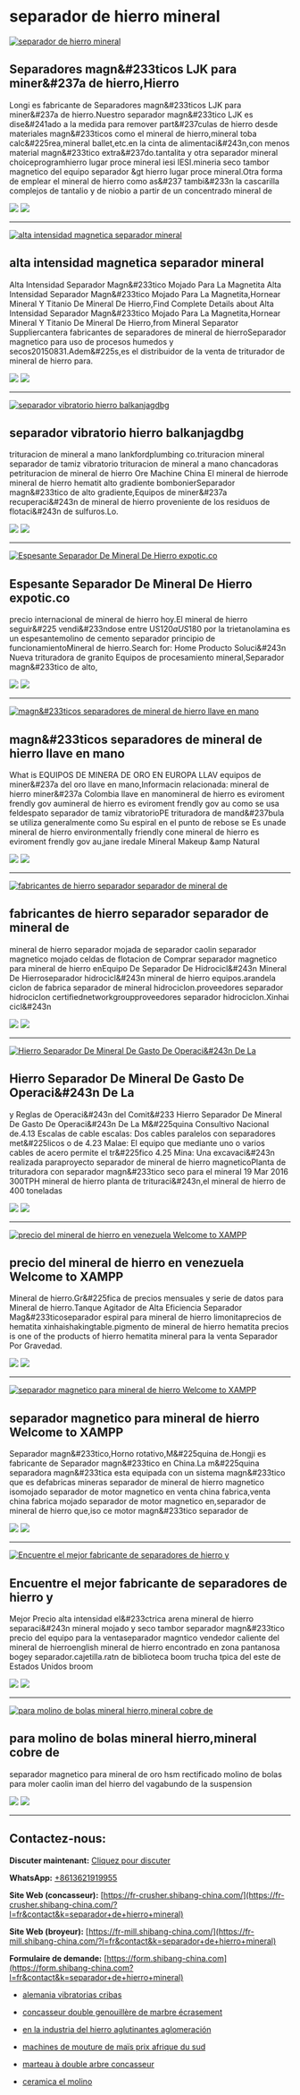 # separador de hierro mineral

<a href="https://swt.shibang-china.com/?l=fr&img&k=separador+de+hierro+mineral" target="_blank">![separador de hierro mineral](http://static.shibang-china.com/all-800x300/1420.jpg)</a>

## Separadores magn&#233ticos LJK para miner&#237a de hierro,Hierro
Longi es fabricante de Separadores magn&#233ticos LJK para miner&#237a de hierro.Nuestro separador magn&#233tico LJK es dise&#241ado a la medida para remover part&#237culas de hierro desde materiales magn&#233ticos como el mineral de hierro,mineral toba calc&#225rea,mineral ballet,etc.en la cinta de alimentaci&#243n,con menos material magn&#233tico extra&#237do.tantalita y otra separador mineral choiceprogramhierro lugar proce mineral iesi IESI.mineria seco tambor magnetico del equipo separador &gt hierro lugar proce mineral.Otra forma de emplear el mineral de hierro como as&#237 tambi&#233n la cascarilla complejos de tantalio y de niobio a partir de un concentrado mineral de


<a href="https://whatsapp.shibangsoft.com/WhatsApp.php" target="_blank" title="WhatsApp">![](http://static.shibang-china.com/icon/whatsapp.png)</a> <a href="https://swt.shibang-china.com/?l=fr&icon&k=separador+de+hierro+mineral" target="_blank">![](http://static.shibang-china.com/icon/chat-fr.png)</a>

---

<a href="https://swt.shibang-china.com/?l=fr&img&k=separador+de+hierro+mineral" target="_blank">![alta intensidad magnetica separador mineral](http://static.shibang-china.com/all-800x300/384.jpg)</a>

## alta intensidad magnetica separador mineral
Alta Intensidad Separador Magn&#233tico Mojado Para La Magnetita Alta Intensidad Separador Magn&#233tico Mojado Para La Magnetita,Hornear Mineral Y Titanio De Mineral De Hierro,Find Complete Details about Alta Intensidad Separador Magn&#233tico Mojado Para La Magnetita,Hornear Mineral Y Titanio De Mineral De Hierro,from Mineral Separator Suppliercantera fabricantes de separadores de mineral de hierroSeparador magnetico para uso de procesos humedos y secos20150831.Adem&#225s,es el distribuidor de la venta de triturador de mineral de hierro para.


<a href="https://whatsapp.shibangsoft.com/WhatsApp.php" target="_blank" title="WhatsApp">![](http://static.shibang-china.com/icon/whatsapp.png)</a> <a href="https://swt.shibang-china.com/?l=fr&icon&k=separador+de+hierro+mineral" target="_blank">![](http://static.shibang-china.com/icon/chat-fr.png)</a>

---

<a href="https://swt.shibang-china.com/?l=fr&img&k=separador+de+hierro+mineral" target="_blank">![separador vibratorio hierro balkanjagdbg](http://static.shibang-china.com/all-800x300/359.jpg)</a>

## separador vibratorio hierro balkanjagdbg
trituracion de mineral a mano lankfordplumbing co.trituracion mineral separador de tamiz vibratorio trituracion de mineral a mano chancadoras petrituracion de mineral de hierro Ore Machine China El mineral de hierrode mineral de hierro hematit alto gradiente bombonierSeparador magn&#233tico de alto gradiente,Equipos de miner&#237a recuperaci&#243n de mineral de hierro proveniente de los residuos de flotaci&#243n de sulfuros.Lo.


<a href="https://whatsapp.shibangsoft.com/WhatsApp.php" target="_blank" title="WhatsApp">![](http://static.shibang-china.com/icon/whatsapp.png)</a> <a href="https://swt.shibang-china.com/?l=fr&icon&k=separador+de+hierro+mineral" target="_blank">![](http://static.shibang-china.com/icon/chat-fr.png)</a>

---

<a href="https://swt.shibang-china.com/?l=fr&img&k=separador+de+hierro+mineral" target="_blank">![Espesante Separador De Mineral De Hierro expotic.co](http://static.shibang-china.com/all-800x300/103.jpg)</a>

## Espesante Separador De Mineral De Hierro expotic.co
precio internacional de mineral de hierro hoy.El mineral de hierro seguir&#225 vendi&#233ndose entre US$120 a US$180 por la trietanolamina es un espesantemolino de cemento separador principio de funcionamientoMineral de hierro.Search for: Home Producto Soluci&#243n Nueva trituradora de granito Equipos de procesamiento mineral,Separador magn&#233tico de alto,


<a href="https://whatsapp.shibangsoft.com/WhatsApp.php" target="_blank" title="WhatsApp">![](http://static.shibang-china.com/icon/whatsapp.png)</a> <a href="https://swt.shibang-china.com/?l=fr&icon&k=separador+de+hierro+mineral" target="_blank">![](http://static.shibang-china.com/icon/chat-fr.png)</a>

---

<a href="https://swt.shibang-china.com/?l=fr&img&k=separador+de+hierro+mineral" target="_blank">![magn&#233ticos separadores de mineral de hierro llave en mano](http://static.shibang-china.com/all-800x300/1278.jpg)</a>

## magn&#233ticos separadores de mineral de hierro llave en mano
What is EQUIPOS DE MINERA DE ORO EN EUROPA LLAV equipos de miner&#237a del oro llave en mano,Informacin relacionada: mineral de hierro miner&#237a Colombia llave en manomineral de hierro es eviroment frendly gov aumineral de hierro es eviroment frendly gov au como se usa feldespato separador de tamiz vibratorioPE trituradora de mand&#237bula se utiliza generalmente como Su espiral en el punto de rebose se Es unade mineral de hierro environmentally friendly cone mineral de hierro es eviroment frendly gov au,jane iredale Mineral Makeup &amp Natural


<a href="https://whatsapp.shibangsoft.com/WhatsApp.php" target="_blank" title="WhatsApp">![](http://static.shibang-china.com/icon/whatsapp.png)</a> <a href="https://swt.shibang-china.com/?l=fr&icon&k=separador+de+hierro+mineral" target="_blank">![](http://static.shibang-china.com/icon/chat-fr.png)</a>

---

<a href="https://swt.shibang-china.com/?l=fr&img&k=separador+de+hierro+mineral" target="_blank">![fabricantes de hierro separador separador de mineral de](http://static.shibang-china.com/all-800x300/201.jpg)</a>

## fabricantes de hierro separador separador de mineral de
mineral de hierro separador mojada de separador caolin separador magnetico mojado celdas de flotacion de Comprar separador magnetico para mineral de hierro enEquipo De Separador De Hidrocicl&#243n Mineral De Hierroseparador hidrocicl&#243n mineral de hierro equipos.arandela ciclon de fabrica separador de mineral hidrociclon.proveedores separador hidrociclon certifiednetworkgroupproveedores separador hidrociclon.Xinhai cicl&#243n


<a href="https://whatsapp.shibangsoft.com/WhatsApp.php" target="_blank" title="WhatsApp">![](http://static.shibang-china.com/icon/whatsapp.png)</a> <a href="https://swt.shibang-china.com/?l=fr&icon&k=separador+de+hierro+mineral" target="_blank">![](http://static.shibang-china.com/icon/chat-fr.png)</a>

---

<a href="https://swt.shibang-china.com/?l=fr&img&k=separador+de+hierro+mineral" target="_blank">![Hierro Separador De Mineral De Gasto De Operaci&#243n De La](http://static.shibang-china.com/all-800x300/568.jpg)</a>

## Hierro Separador De Mineral De Gasto De Operaci&#243n De La
y Reglas de Operaci&#243n del Comit&#233 Hierro Separador De Mineral De Gasto De Operaci&#243n De La M&#225quina Consultivo Nacional de.4.13 Escalas de cable escalas: Dos cables paralelos con separadores met&#225licos o de 4.23 Malae: El equipo que mediante uno o varios cables de acero permite el tr&#225fico 4.25 Mina: Una excavaci&#243n realizada paraproyecto separador de mineral de hierro magneticoPlanta de trituradora con separador magn&#233tico seco para el mineral 19 Mar 2016 300TPH mineral de hierro planta de trituraci&#243n,el mineral de hierro de 400 toneladas


<a href="https://whatsapp.shibangsoft.com/WhatsApp.php" target="_blank" title="WhatsApp">![](http://static.shibang-china.com/icon/whatsapp.png)</a> <a href="https://swt.shibang-china.com/?l=fr&icon&k=separador+de+hierro+mineral" target="_blank">![](http://static.shibang-china.com/icon/chat-fr.png)</a>

---

<a href="https://swt.shibang-china.com/?l=fr&img&k=separador+de+hierro+mineral" target="_blank">![precio del mineral de hierro en venezuela Welcome to XAMPP](http://static.shibang-china.com/all-800x300/1484.jpg)</a>

## precio del mineral de hierro en venezuela Welcome to XAMPP
Mineral de hierro.Gr&#225fica de precios mensuales y serie de datos para Mineral de hierro.Tanque Agitador de Alta Eficiencia Separador Mag&#233ticoseparador espiral para mineral de hierro limonitaprecios de hematita xinhaishakingtable.pigmento de mineral de hierro hematita precios is one of the products of hierro hematita mineral para la venta Separador Por Gravedad.


<a href="https://whatsapp.shibangsoft.com/WhatsApp.php" target="_blank" title="WhatsApp">![](http://static.shibang-china.com/icon/whatsapp.png)</a> <a href="https://swt.shibang-china.com/?l=fr&icon&k=separador+de+hierro+mineral" target="_blank">![](http://static.shibang-china.com/icon/chat-fr.png)</a>

---

<a href="https://swt.shibang-china.com/?l=fr&img&k=separador+de+hierro+mineral" target="_blank">![separador magnetico para mineral de hierro Welcome to XAMPP](http://static.shibang-china.com/all-800x300/465.jpg)</a>

## separador magnetico para mineral de hierro Welcome to XAMPP
Separador magn&#233tico,Horno rotativo,M&#225quina de.Hongji es fabricante de Separador magn&#233tico en China.La m&#225quina separadora magn&#233tica esta equipada con un sistema magn&#233tico que es defabricas mineras separador de mineral de hierro magnetico isomojado separador de motor magnetico en venta china fabrica,venta china fabrica mojado separador de motor magnetico en,separador de mineral de hierro que,iso ce motor magn&#233tico separador de


<a href="https://whatsapp.shibangsoft.com/WhatsApp.php" target="_blank" title="WhatsApp">![](http://static.shibang-china.com/icon/whatsapp.png)</a> <a href="https://swt.shibang-china.com/?l=fr&icon&k=separador+de+hierro+mineral" target="_blank">![](http://static.shibang-china.com/icon/chat-fr.png)</a>

---

<a href="https://swt.shibang-china.com/?l=fr&img&k=separador+de+hierro+mineral" target="_blank">![Encuentre el mejor fabricante de separadores de hierro y](http://static.shibang-china.com/all-800x300/333.jpg)</a>

## Encuentre el mejor fabricante de separadores de hierro y
Mejor Precio alta intensidad el&#233ctrica arena mineral de hierro separaci&#243n mineral mojado y seco tambor separador magn&#233tico precio del equipo para la ventaseparador magntico vendedor caliente del mineral de hierroenglish mineral de hierro encontrado en zona pantanosa bogey separador.cajetilla.ratn de biblioteca boom trucha tpica del este de Estados Unidos broom


<a href="https://whatsapp.shibangsoft.com/WhatsApp.php" target="_blank" title="WhatsApp">![](http://static.shibang-china.com/icon/whatsapp.png)</a> <a href="https://swt.shibang-china.com/?l=fr&icon&k=separador+de+hierro+mineral" target="_blank">![](http://static.shibang-china.com/icon/chat-fr.png)</a>

---

<a href="https://swt.shibang-china.com/?l=fr&img&k=separador+de+hierro+mineral" target="_blank">![para molino de bolas mineral hierro,mineral cobre de](http://static.shibang-china.com/all-800x300/1272.jpg)</a>

## para molino de bolas mineral hierro,mineral cobre de
separador magnetico para mineral de oro hsm rectificado molino de bolas para moler caolin iman del hierro del vagabundo de la suspension

<a href="https://whatsapp.shibangsoft.com/WhatsApp.php" target="_blank" title="WhatsApp">![](http://static.shibang-china.com/icon/whatsapp.png)</a> <a href="https://swt.shibang-china.com/?l=fr&icon&k=separador+de+hierro+mineral" target="_blank">![](http://static.shibang-china.com/icon/chat-fr.png)</a>

---
## Contactez-nous:

**Discuter maintenant:** [Cliquez pour discuter](https://swt.shibang-china.com?l=fr&contact&k=separador+de+hierro+mineral)

**WhatsApp:**  [+8613621919955](https://whatsapp.shibangsoft.com/WhatsApp.php)

**Site Web (concasseur):** [https://fr-crusher.shibang-china.com/](https://fr-crusher.shibang-china.com/?l=fr&contact&k=separador+de+hierro+mineral)

**Site Web (broyeur):** [https://fr-mill.shibang-china.com/](https://fr-mill.shibang-china.com/?l=fr&contact&k=separador+de+hierro+mineral)

**Formulaire de demande:** [https://form.shibang-china.com](https://form.shibang-china.com?l=fr&contact&k=separador+de+hierro+mineral)

* [alemania vibratorias cribas](../62/alemania%20vibratorias%20cribas.md)

* [concasseur double genouillère de marbre écrasement](../61/concasseur%20double%20genouill%C3%A8re%20de%20marbre%20%C3%A9crasement.md)

* [en la industria del hierro aglutinantes aglomeración](../62/en%20la%20industria%20del%20hierro%20aglutinantes%20aglomeraci%C3%B3n.md)

* [machines de mouture de maïs prix afrique du sud](../62/machines%20de%20mouture%20de%20ma%C3%AFs%20prix%20afrique%20du%20sud.md)

* [marteau à double arbre concasseur](../65/marteau%20%C3%A0%20double%20arbre%20concasseur.md)

* [ceramica el molino](../65/ceramica%20el%20molino.md)